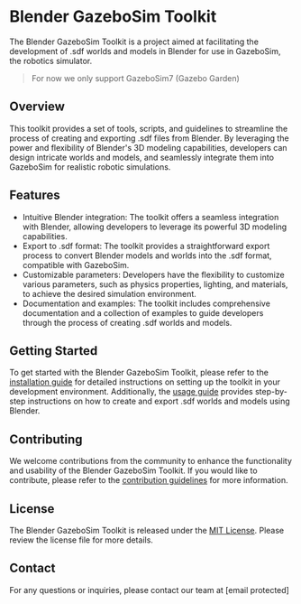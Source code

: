 # Blender GazeboSim Toolkit

The Blender GazeboSim Toolkit is a project aimed at facilitating the development of .sdf worlds and models in Blender for use in GazeboSim, the robotics simulator.

> For now we only support GazeboSim7 (Gazebo Garden)

## Overview

This toolkit provides a set of tools, scripts, and guidelines to streamline the process of creating and exporting .sdf files from Blender. By leveraging the power and flexibility of Blender's 3D modeling capabilities, developers can design intricate worlds and models, and seamlessly integrate them into GazeboSim for realistic robotic simulations.

## Features

- Intuitive Blender integration: The toolkit offers a seamless integration with Blender, allowing developers to leverage its powerful 3D modeling capabilities.
- Export to .sdf format: The toolkit provides a straightforward export process to convert Blender models and worlds into the .sdf format, compatible with GazeboSim.
- Customizable parameters: Developers have the flexibility to customize various parameters, such as physics properties, lighting, and materials, to achieve the desired simulation environment.
- Documentation and examples: The toolkit includes comprehensive documentation and a collection of examples to guide developers through the process of creating .sdf worlds and models.

## Getting Started

To get started with the Blender GazeboSim Toolkit, please refer to the [installation guide](./docs/installation.md) for detailed instructions on setting up the toolkit in your development environment. Additionally, the [usage guide](./docs/usage.md) provides step-by-step instructions on how to create and export .sdf worlds and models using Blender.

## Contributing

We welcome contributions from the community to enhance the functionality and usability of the Blender GazeboSim Toolkit. If you would like to contribute, please refer to the [contribution guidelines](./CONTRIBUTING.md) for more information.

## License

The Blender GazeboSim Toolkit is released under the [MIT License](./LICENSE). Please review the license file for more details.

## Contact

For any questions or inquiries, please contact our team at [email protected]

